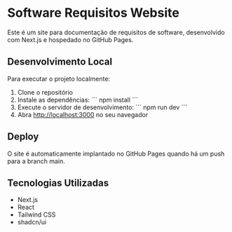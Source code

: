 # Software Requisitos Website

Este é um site para documentação de requisitos de software, desenvolvido com Next.js e hospedado no GitHub Pages.

## Desenvolvimento Local

Para executar o projeto localmente:

1. Clone o repositório
2. Instale as dependências:
   \`\`\`
   npm install
   \`\`\`
3. Execute o servidor de desenvolvimento:
   \`\`\`
   npm run dev
   \`\`\`
4. Abra [http://localhost:3000](http://localhost:3000) no seu navegador

## Deploy

O site é automaticamente implantado no GitHub Pages quando há um push para a branch main.

## Tecnologias Utilizadas

- Next.js
- React
- Tailwind CSS
- shadcn/ui
